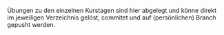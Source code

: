 Übungen zu den einzelnen Kurstagen sind hier abgelegt und könne direkt im jeweiligen Verzeichnis gelöst, commitet und auf (persönlichen) Branch gepusht werden.